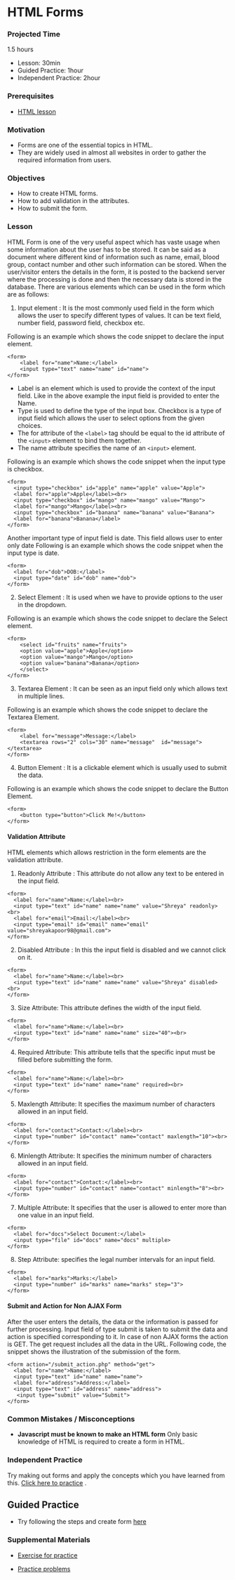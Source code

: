# HTML Forms

### Projected Time

1.5 hours

- Lesson: 30min
- Guided Practice: 1hour
- Independent Practice: 2hour

### Prerequisites

- [HTML lesson](./html.md)

### Motivation

- Forms are one of the essential topics in HTML.
- They are widely used in almost all websites in order to gather the required information from users.

### Objectives

- How to create HTML forms.
- How to add validation in the attributes.
- How to submit the form.

### Lesson

HTML Form is one of the very useful aspect which has vaste usage when some information about the user has to be stored. It can be said as a document where different kind of information such as name, email, blood group, contact number and other such information can be stored.
When the user/visitor enters the details in the form, it is posted to the backend server where the processing is done and then the necessary data is stored in the database.
There are various elements which can be used in the form which are as follows:
1. Input element : It is the most commonly used field in the form which allows the user to specify different types of values. It can be text field, number field, password field, checkbox etc.

Following is an example which shows the code snippet to declare the input element.

```
<form>
    <label for="name">Name:</label>
    <input type="text" name="name" id="name">
</form>
```

- Label is an element which is used to provide the context of the input field. Like in the above example the input field is provided to enter the Name.
- Type is used to define the type of the input box. 
Checkbox is a type of input field which allows the user to select options from the given choices. 
- The for attribute of the `<label>` tag should be equal to the id attribute of the `<input>` element to bind them together.
- The name attribute specifies the name of an `<input>` element.

Following is an example which shows the code snippet when the input type is checkbox.

```
<form>
  <input type="checkbox" id="apple" name="apple" value="Apple">
  <label for="apple">Apple</label><br>
  <input type="checkbox" id="mango" name="mango" value="Mango">
  <label for="mango">Mango</label><br>
  <input type="checkbox" id="banana" name="banana" value="Banana">
  <label for="banana">Banana</label>
</form>
```

Another important type of input field is date. This field allows user to enter only date
Following is an example which shows the code snippet when the input type is date.
```
<form>
  <label for="dob">DOB:</label>
  <input type="date" id="dob" name="dob">
</form>
```

2. Select Element : It is used when we have to provide options to the user in the dropdown.

Following is an example which shows the code snippet to declare the Select element.

```
<form>
    <select id="fruits" name="fruits">
    <option value="apple">Apple</option>
    <option value="mango">Mango</option>
    <option value="banana">Banana</option>
    </select>
</form>
```

3. Textarea Element : It can be seen as an input field only which allows text in multiple lines.

Following is an example which shows the code snippet to declare the Textarea Element.

```
<form>
    <label for="message">Message:</label>
    <textarea rows="2" cols="30" name="message"  id="message"></textarea>
</form>
```

4. Button Element : It is a clickable element which is usually used to submit the data.

Following is an example which shows the code snippet to declare the Button Element.

```
<form>
    <button type="button">Click Me!</button>
</form>
```

#### Validation Attribute
HTML elements which allows restriction in the form elements are the validation attribute.
1. Readonly Attribute : This attribute do not allow any text to be entered in the input field.
```
<form>
  <label for="name">Name:</label><br>
  <input type="text" id="name" name="name" value="Shreya" readonly><br>
  <label for="email">Email:</label><br>
  <input type="email" id="email" name="email" value="shreyakapoor98@gmail.com">
</form>
```

2. Disabled Attribute : In this the input field is disabled and we cannot click on it. 
```
<form>
  <label for="name">Name:</label><br>
  <input type="text" id="name" name="name" value="Shreya" disabled><br>
</form>
```

3. Size Attribute: This attribute defines the width of the input field.
```
<form>
  <label for="name">Name:</label><br>
  <input type="text" id="name" name="name" size="40"><br>
</form>
```

4. Required Attribute: This attribute tells that the specific input must be filled before submitting the form.
```
<form>
  <label for="name">Name:</label><br>
  <input type="text" id="name" name="name" required><br>
</form>
```

5. Maxlength Attribute: It specifies the maximum number of characters allowed in an input field.
```
<form>
  <label for="contact">Contact:</label><br>
  <input type="number" id="contact" name="contact" maxlength="10"><br>
</form>
```

6. Minlength Attribute: It specifies the minimum number of characters allowed in an input field.
```
<form>
  <label for="contact">Contact:</label><br>
  <input type="number" id="contact" name="contact" minlength="8"><br>
</form>
```

7. Multiple Attribute: It specifies that the user is allowed to enter more than one value in an input field.
```
<form>
  <label for="docs">Select Document:</label>
  <input type="file" id="docs" name="docs" multiple>
</form>
```

8. Step Attribute: specifies the legal number intervals for an input field.
```
<form>
  <label for="marks">Marks:</label>
  <input type="number" id="marks" name="marks" step="3">
</form>
```

#### Submit and Action for Non AJAX Form
After the user enters the details, the data or the information is passed for further processing. 
Input field of type submit is taken to submit the data and action is specified corresponding to it. In case of non AJAX forms the action is GET.
The get request includes all the data in the URL.
Following code, the snippet shows the illustration of the submission of the form.
```
<form action="/submit_action.php" method="get">
  <label for="name">Name:</label>
  <input type="text" id="name" name="name">
  <label for="address">Address:</label>
  <input type="text" id="address" name="address">
   <input type="submit" value="Submit">
</form>
```

### Common Mistakes / Misconceptions

- **Javascript must be known to make an HTML form**
Only basic knowledge of HTML is required to create a form in HTML.

### Independent Practice
Try making out forms and apply the concepts which you have learned from this. [Click here to practice](https://www.w3schools.com/html/exercise.asp?filename=exercise_html_forms2) .

## Guided Practice
- Try following the steps and create form [here](https://www.ibm.com/developerworks/library/wa-create-pr/index.html)

### Supplemental Materials

- [Exercise for practice](https://www.ankitweblogic.com/html/formexercise.php)

- [Practice problems](https://www.delidded.com/html-css-practice-test/html-form-practice-problems/)



